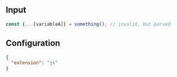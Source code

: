 
## Input
```javascript input
const {...[variableA]} = something(); // invalid, but parsed
```

## Configuration
```json configuration
{
  "extension": "js"
}
```
